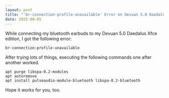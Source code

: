 ```yaml
---
layout: post
title: "'br-connection-profile-unavailable' Error on Devuan 5.0 Daedalus"
date: 2025-08-05
---
```


While connecting my bluetooth earbuds to my Devuan 5.0 Daedalus Xfce edition, I got the following error:

```
br-connection-profile-unavailable
```


After trying lots of things, executing the following commands one after another worked.

```
apt purge libspa-0.2-modules
apt autoremove
apt install pulseaudio-module-bluetooth libspa-0.2-bluetooth
```


Hope it works for you, too.